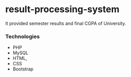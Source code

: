# result-processing-system
 It provided semester results and final CGPA of University. 
### Technologies
* PHP
* MySQL
* HTML,
* CSS
* Bootstrap
